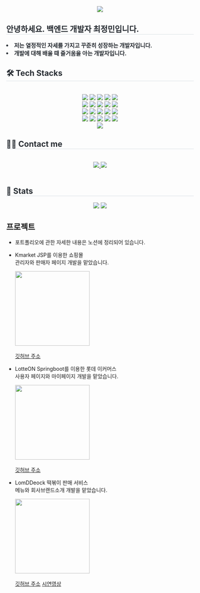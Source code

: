 <div align= "center">
    <img src="https://capsule-render.vercel.app/api?type=wave&color=gradient&height=180&text=Who%20is%20JeongMin?&animation=fadeIn&fontColor=000000&fontSize=70" />
    </div>
    <div style="text-align: left;"> 
    <h2 style="border-bottom: 1px solid #d8dee4; color: #282d33;"> 안녕하세요. 백엔드 개발자 최정민입니다. </h2>  
    <div style="font-weight: 700; font-size: 15px; text-align: left; color: #282d33;"> <li> 저는 열정적인 자세를 가지고 꾸준히 성장하는 개발자입니다. </li><li> 개발에 대해 배울 때 즐거움을 아는 개발자입니다. </div> 
    </div>
    <div style="text-align: left;">
    <h2 style="border-bottom: 1px solid #d8dee4; color: #282d33;"> 🛠️ Tech Stacks </h2> <br> 
    <div  align= "center"> <img src="https://img.shields.io/badge/Apache Tomcat-F8DC75?style=flat-square&logo=Apache Tomcat&logoColor=white">
          <img src="https://img.shields.io/badge/Amazon AWS-232F3E?style=flat-square&logo=Amazon AWS&logoColor=white">
          <img src="https://img.shields.io/badge/Bootstrap-7952B3?style=flat-square&logo=Bootstrap&logoColor=white">
          <img src="https://img.shields.io/badge/CSS3-1572B6?style=flat-square&logo=CSS3&logoColor=white">
          <img src="https://img.shields.io/badge/Discord-5865F2?style=flat-square&logo=Discord&logoColor=white">
          <br/><img src="https://img.shields.io/badge/Git-F05032?style=flat-square&logo=Git&logoColor=white">
          <img src="https://img.shields.io/badge/Github-181717?style=flat-square&logo=Github&logoColor=white">
          <img src="https://img.shields.io/badge/HTML5-E34F26?style=flat-square&logo=HTML5&logoColor=white">
          <img src="https://img.shields.io/badge/jQuery-0769AD?style=flat-square&logo=jQuery&logoColor=white">
          <img src="https://img.shields.io/badge/Java-007396?style=flat-square&logo=Java&logoColor=white">
          <br/><img src="https://img.shields.io/badge/Javascript-F7DF1E?style=flat-square&logo=Javascript&logoColor=white">
          <img src="https://img.shields.io/badge/Linux-FCC624?style=flat-square&logo=Linux&logoColor=white">
          <img src="https://img.shields.io/badge/MySQL-4479A1?style=flat-square&logo=MySQL&logoColor=white">
          <img src="https://img.shields.io/badge/Node.js-339933?style=flat-square&logo=Node.js&logoColor=white">
          <img src="https://img.shields.io/badge/Notion-000000?style=flat-square&logo=Notion&logoColor=white">
          <br/><img src="https://img.shields.io/badge/Oracle-F80000?style=flat-square&logo=Oracle&logoColor=white">
          <img src="https://img.shields.io/badge/React-61DAFB?style=flat-square&logo=React&logoColor=white">
          <img src="https://img.shields.io/badge/Slack-4A154B?style=flat-square&logo=Slack&logoColor=white">
          <img src="https://img.shields.io/badge/Spring-6DB33F?style=flat-square&logo=Spring&logoColor=white">
          <img src="https://img.shields.io/badge/Spring Boot-6DB33F?style=flat-square&logo=Spring Boot&logoColor=white">
          <br/><img src="https://img.shields.io/badge/Vue.js-4FC08D?style=flat-square&logo=Vue.js&logoColor=white">
          </div>
    </div>
    <div style="text-align: left;">
        <h2 style="border-bottom: 1px solid #d8dee4; color: #282d33;"> 🧑‍💻 Contact me </h2> <br> 
        <div align= "center"> <a href=mailto:jeongminchoi1017@gmail.com> <img src="https://img.shields.io/badge/Gmail-EA4335?style=for-the-badge&logo=Gmail&logoColor=white&link=mailto:jeongminchoi1017@gmail.com"> </a>
             <a href=https://sleet-nyala-4cc.notion.site/JEONGMIN-s-CHALLENGE-199aac40f77949ad933a660ed8263900?pvs=4> <img src="https://img.shields.io/badge/Notion-000000?style=for-the-badge&logo=Notion&logoColor=white&link=https://sleet-nyala-4cc.notion.site/JEONGMIN-s-CHALLENGE-199aac40f77949ad933a660ed8263900?pvs=4"> </a>
              </div>  <br> 
        <div align= "center">  </div> 
        </div>
        <div align= "center">  </div> 
    </div>
    <div style="text-align: left;"> 
    <h2 style="border-bottom: 1px solid #d8dee4; color: #282d33;"> 🏅 Stats </h2> <div align= "center"> <img src="https://github-readme-stats.vercel.app/api?username=jeongminchoi1017&bg_color=180,00000000,&title_color=000000&text_color=000000"
         /> <img src="https://github-readme-stats.vercel.app/api/top-langs/?username=jeongminchoi1017&layout=compact&bg_color=180,00000000,&title_color=000000&text_color=000000"
           /> </div> 
    </div>
        
## 프로젝트

- 포트폴리오에 관한 자세한 내용은 노션에 정리되어 있습니다.
  
- Kmarket
  JSP를 이용한 쇼핑몰<br/>
  관리자와 판매자 페이지 개발을 맡았습니다.<br/>
  <div style="text-align:left;">
      <img src="https://github.com/jeongminchoi1017/jeongminchoi1017/assets/153606946/aaabc042-4d85-4fa8-823d-12c241780d95" width="200" height="200"/>
  </div><br/>
  <a href="https://github.com/jeongminchoi1017/Kmarket">깃허브 주소</a>
  
- LotteON
  Springboot를 이용한 롯데 이커머스<br/>
  사용자 페이지와 마이페이지 개발을 맡았습니다.<br/>
  <div style="text-align:left;">
      <img src="https://github.com/jeongminchoi1017/jeongminchoi1017/assets/153606946/68226cf1-bdc1-46e1-bde3-321a6552f364" width="200" height="200"/>
  </div><br/>
  <a href="https://github.com/jeongminchoi1017/LotteON4">깃허브 주소</a>
  
- LomDDeock
  떡볶이 판매 서비스<br/>
  메뉴와 회사브랜드소개 개발을 맡았습니다.<br/>
  <div style="text-align:left;">
      <img src="https://github.com/jeongminchoi1017/jeongminchoi1017/assets/153606946/7aed57f0-6d2e-45f1-abce-a29a4a80943c" width="200" height="200"/>
  </div><br/>
  <a href="https://github.com/jeongminchoi1017/LomDDeock">깃허브 주소</a>
  <a href="https://youtu.be/4qO5jqkEiKo">시연영상</a>
